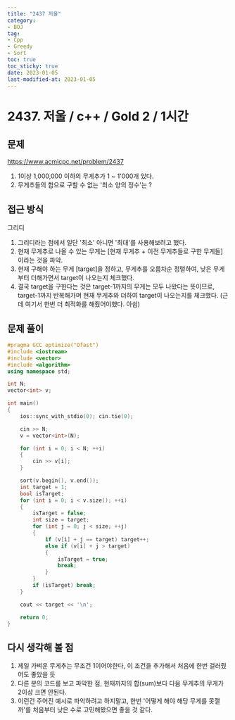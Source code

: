 ```yaml
---
title: "2437 저울"
category:
- BOJ
tag:
- Cpp
- Greedy
- Sort
toc: true
toc_sticky: true
date: 2023-01-05
last-modified-at: 2023-01-05
---
```


# 2437. 저울 / c++ / Gold 2 / 1시간

## 문제
https://www.acmicpc.net/problem/2437     
1. 1이상 1,000,000 이하의 무게추가 1 ~ 1'000개 있다.
2. 무게추들의 합으로 구할 수 없는 '최소 양의 정수'는 ?

## 접근 방식
그리디   
1. 그리디라는 점에서 일단 '최소' 아니면 '최대'를 사용해보려고 했다.
2. 현재 무게추로 나올 수 있는 무게는 [현재 무게추 + 이전 무게추들로 구한 무게들] 이라는 것을 파악.
3. 현재 구해야 하는 무게 [target]을 정하고, 무게추를 오름차순 정렬하여, 낮은 무게부터 더해가면서 target이 나오는지 체크했다.
4. 결국 target을 구한다는 것은 target-1까지의 무게는 모두 나왔다는 뜻이므로, target-1까지 반복해가며 현재 무게추와 더하여 target이 나오는지를 체크했다. (근데 여기서 한번 더 최적화를 해줬어야했다. 아쉽)

    
## 문제 풀이
```c++
#pragma GCC optimize("Ofast")
#include <iostream>
#include <vector>
#include <algorithm>
using namespace std;

int N;
vector<int> v;

int main()
{
    ios::sync_with_stdio(0); cin.tie(0);

    cin >> N;
    v = vector<int>(N);

    for (int i = 0; i < N; ++i)
    {
        cin >> v[i];
    }

    sort(v.begin(), v.end());
    int target = 1;
    bool isTarget;
    for (int i = 0; i < v.size(); ++i)
    {
        isTarget = false;
        int size = target;
        for (int j = 0; j < size; ++j)
        {
            if (v[i] + j == target) target++;
            else if (v[i] + j > target)
            {
                isTarget = true;
                break;
            }
        }
        if (isTarget) break;
    }

    cout << target << '\n';

    return 0;
}
```

## 다시 생각해 볼 점
1. 제일 가벼운 무게추는 무조건 1이어야한다, 이 조건을 추가해서 처음에 한번 걸러줬어도 좋았을 듯
2. 다른 분의 코드를 보고 파악한 점, 현재까지의 합(sum)보다 다음 무게추의 무게가 2이상 크면 안된다.
3. 이런건 주어진 예시로 파악하려고 하지말고, 한번 '어떻게 해야 해당 무게를 못잴까'를 처음부터 낮은 수로 고민해봤으면 좋을 것 같다.